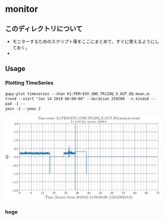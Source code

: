 # monitor
 
## このディレクトリについて
 * モニターするためのスクリプト等をここにまとめて、すぐに使えるようにしておく。
 * 

## Usage
### Plotting TimeSeries
```
gwpy-plot timeseries --chan K1:PEM-EXV_GND_TR120Q_X_OUT_DQ.mean,m-trend --start "Jan 14 2019 00:00:00" --duration 259200  -n k1nds0 --pad -1 --
ymin -2 --ymax 2
```
<img src='./gwpy_timeseries.png' width=600> 

### hoge